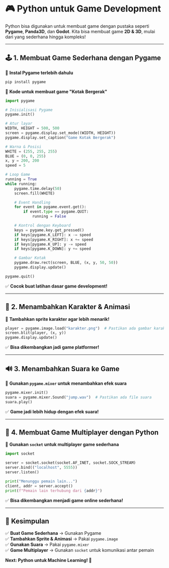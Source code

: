 # 🎮 **Python untuk Game Development**  

Python bisa digunakan untuk membuat game dengan pustaka seperti **Pygame**, **Panda3D**, dan **Godot**. Kita bisa membuat game **2D & 3D**, mulai dari yang sederhana hingga kompleks!  

---

## 🕹 **1. Membuat Game Sederhana dengan Pygame**  

📌 **Instal Pygame terlebih dahulu**  
```sh
pip install pygame
```

📌 **Kode untuk membuat game "Kotak Bergerak"**  
```python
import pygame

# Inisialisasi Pygame
pygame.init()

# Atur layar
WIDTH, HEIGHT = 500, 500
screen = pygame.display.set_mode((WIDTH, HEIGHT))
pygame.display.set_caption("Game Kotak Bergerak")

# Warna & Posisi
WHITE = (255, 255, 255)
BLUE = (0, 0, 255)
x, y = 200, 200
speed = 5

# Loop Game
running = True
while running:
    pygame.time.delay(50)
    screen.fill(WHITE)

    # Event Handling
    for event in pygame.event.get():
        if event.type == pygame.QUIT:
            running = False

    # Kontrol dengan Keyboard
    keys = pygame.key.get_pressed()
    if keys[pygame.K_LEFT]: x -= speed
    if keys[pygame.K_RIGHT]: x += speed
    if keys[pygame.K_UP]: y -= speed
    if keys[pygame.K_DOWN]: y += speed

    # Gambar Kotak
    pygame.draw.rect(screen, BLUE, (x, y, 50, 50))
    pygame.display.update()

pygame.quit()
```
✅ **Cocok buat latihan dasar game development!**  

---

## 👾 **2. Menambahkan Karakter & Animasi**  

📌 **Tambahkan sprite karakter agar lebih menarik!**  
```python
player = pygame.image.load("karakter.png")  # Pastikan ada gambar karakter
screen.blit(player, (x, y))
pygame.display.update()
```
✅ **Bisa dikembangkan jadi game platformer!**  

---

## 🔊 **3. Menambahkan Suara ke Game**  

📌 **Gunakan `pygame.mixer` untuk menambahkan efek suara**  
```python
pygame.mixer.init()
suara = pygame.mixer.Sound("jump.wav")  # Pastikan ada file suara
suara.play()
```
✅ **Game jadi lebih hidup dengan efek suara!**  

---

## 🎯 **4. Membuat Game Multiplayer dengan Python**  

📌 **Gunakan `socket` untuk multiplayer game sederhana**  
```python
import socket

server = socket.socket(socket.AF_INET, socket.SOCK_STREAM)
server.bind(("localhost", 5555))
server.listen()

print("Menunggu pemain lain...")
client, addr = server.accept()
print(f"Pemain lain terhubung dari {addr}")
```
✅ **Bisa dikembangkan menjadi game online sederhana!**  

---

## 🎯 **Kesimpulan**  
✅ **Buat Game Sederhana** → Gunakan Pygame  
✅ **Tambahkan Sprite & Animasi** → Pakai `pygame.image`  
✅ **Gunakan Suara** → Pakai `pygame.mixer`  
✅ **Game Multiplayer** → Gunakan `socket` untuk komunikasi antar pemain  

**Next: Python untuk Machine Learning! 🤖**